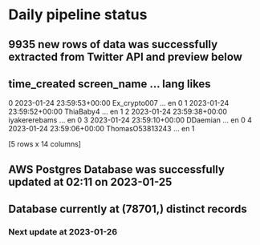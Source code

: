 # Daily pipeline status
## 9935 new rows of data was successfully extracted from Twitter API and preview below
##                time_created      screen_name  ... lang likes
0 2023-01-24 23:59:53+00:00     Ex_crypto007  ...   en     0
1 2023-01-24 23:59:52+00:00        ThiaBaby4  ...   en     1
2 2023-01-24 23:59:38+00:00    iyakererebams  ...   en     0
3 2023-01-24 23:59:10+00:00         DDaemian  ...   en     0
4 2023-01-24 23:59:06+00:00  ThomasO53813243  ...   en     1

[5 rows x 14 columns]
## AWS Postgres Database was successfully updated at  02:11 on 2023-01-25
## Database currently at (78701,) distinct records
### Next update at 2023-01-26
